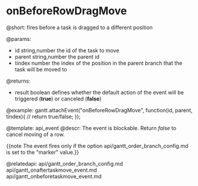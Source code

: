 onBeforeRowDragMove
=============

@short:
	fires before a task is dragged to a different position

@params:
- id			string,number			the id of the task to move
- parent		string,number			the parent id
- tindex		number					the index of the position in the parent branch that the task will be moved to 


@returns:  
- result     boolean       defines whether the default action of the event will be triggered (<b>true</b>) or canceled (<b>false</b>) 

@example:
gantt.attachEvent("onBeforeRowDragMove", function(id, parent, tindex){
 	// return true/false;
});


@template:	api_event
@descr:
The event is blockable. Return *false* to cancel moving of a row.

{{note The event fires only if the option api/gantt_order_branch_config.md is set to the "marker" value.}}

@relatedapi:
api/gantt_order_branch_config.md
api/gantt_onaftertaskmove_event.md
api/gantt_onbeforetaskmove_event.md